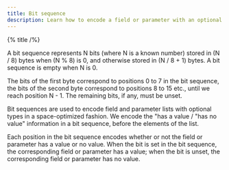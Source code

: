 ```yaml
---
title: Bit sequence
description: Learn how to encode a field or parameter with an optional type.
---
```


{% title /%}

A bit sequence represents N bits (where N is a known number) stored in (N / 8) bytes when (N % 8) is 0, and otherwise
stored in (N / 8 + 1) bytes. A bit sequence is empty when N is 0.

The bits of the first byte correspond to positions 0 to 7 in the bit sequence, the bits of the second byte correspond to
positions 8 to 15 etc., until we reach position N - 1. The remaining bits, if any, must be unset.

Bit sequences are used to encode field and parameter lists with optional types in a space-optimized fashion. We encode
the "has a value / "has no value" information in a bit sequence, before the elements of the list.

Each position in the bit sequence encodes whether or not the field or parameter has a value or no value. When the bit is
set in the bit sequence, the corresponding field or parameter has a value; when the bit is unset, the corresponding
field or parameter has no value.
